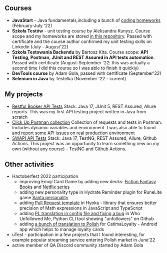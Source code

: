 ## Courses
* **JavaStart** - Java fundamentals,including a bunch of [coding homeworks](https://github.com/kat-kan/javastart-exercises) (February-July '22)
* **Szkoła Testów** - unit testing course by Aleksandra Kunysz. Course scope and my homeworks are stored [in this repository](https://github.com/kat-kan/szkola-testow). Passed with certificate and the course author confirmed my unit testing skills on Linkedin (July - August'22)
* **Szkoła Testowania Backendu** by Bartosz Kita.  Course scope: **API Testing, Postman, JUnit and REST Assured in API tests automation**. Passed with certificate (August-September '22: this was actually a second time I did this course so I was able to finish it quickly)
* **DevTools course** by Adam Gola, passed with certificate (September'22)
* **Selenium in Java** by Testelka (November '22 - current)

## My projects
* [Restful Booker API Tests](https://github.com/kat-kan/restful-booker-api-tests) Stack: Java 17, JUnit 5, REST Assured, Allure reports. This was my first API testing project written in Java from scratch
* [Click Up Postman collection](https://github.com/kat-kan/clickup-api-postman) Collection of requests and tests in Postman. Includes dynamic variables and environment. I was also able to found and report some API issues on real production environment  
* [SWAPI API Tests](https://github.com/kat-kan/clickup-api-postman) Stack: Java 17, TestNG, REST Assured, Allure, Github Actions. This project was an opportunity to learn something new on my own (without any course) - TestNG and Github Actions.

## Other activities
* Hactoberfest 2022 participation
  * improving Emoji Card Game by adding new decks: [Fiction Fantasy Books](https://github.com/N-Shar-ma/Emoji-Card-Game/pull/35) and [Netflix series](https://github.com/N-Shar-ma/Emoji-Card-Game/pull/60)
  * adding new personality type in Hydrate Reminder plugin for RuneLite game [Santa personality](https://github.com/jmakhack/hydrate-reminder/pull/312)
  * adding [Pull Request template](https://github.com/olamide203/hyoka/pull/20) in Hyoka - library that ensures better precision of Math expressions in JavaScript and TypeScript
  * adding [PL translation in config file and fixing a bug](https://github.com/TechWiz-3/who-unfollowed-me/pull/28) in Who Unfollowed Me, Python CLI tool showing "unfollowers" on Github
  * adding [a bunch of translation to Polish](https://github.com/CatimaLoyalty/HacktoberfestActivityLog/pull/3) for CatimaLoyalty - Android app which helps to manage loyalty cards
* uTest - participation in a few projects that I found interesting, for example popular streaming service entering Polish market in June'22
* active member of QA Discord community started by Adam Gola
